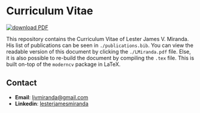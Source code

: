 # Curriculum Vitae

[![download PDF](https://img.shields.io/badge/download-PDF-brightgreen.svg)](https://ljvmiranda921.github.io/downloads/LMiranda.pdf)

This repository contains the Curriculum Vitae of Lester James V. Miranda. His list of publications can be seen
in `./publications.bib`. You can view the readable version of this document by clicking the `./LMiranda.pdf` file.
Else, it is also possible to re-build the document by compiling the `.tex` file. This is built on-top of the `moderncv`
package in LaTeX.

## Contact

- __Email__: ljvmiranda@gmail.com
- __Linkedin__: [lesterjamesmiranda](https://www.linkedin.com/in/lesterjamesmiranda/)
